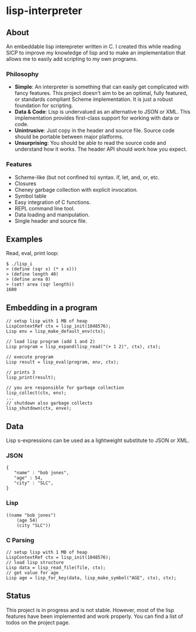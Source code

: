 lisp-interpreter
===============

## About

An embeddable lisp interepreter written in C. I created this while reading SICP to improve my knowledge of lisp and to make an implementation that allows me to easily add scripting to my own programs.


### Philosophy

- **Simple**: An interpreter is something that can easily get complicated with fancy features. This project doesn't aim to be an optimal, fully featured, or standards compliant Scheme implementation. It is just a robust foundation for scripting.
- **Data & Code**: Lisp is undervalued as an alternative to JSON or XML. This implementation provides first-class support for working with data or code.
- **Unintrusive**: Just copy in the header and source file. Source code should be portable between major platforms.
- **Unsurprising**: You should be able to read the source code and understand how it works. The header API should work how you expect.

### Features

- Scheme-like (but not confined to) syntax. if, let, and, or, etc.
- Closures
- Cheney garbage collection with explicit invocation.
- Symbol table
- Easy integration of C functions.
- REPL command line tool.
- Data loading and manipulation.
- Single header and source file.

## Examples


Read, eval, print loop:
```
$ ./lisp_i
> (define (sqr x) (* x x)))
> (define length 40)
> (define area 0)
> (set! area (sqr length))
1600
```


## Embedding in a program

```
// setup lisp with 1 MB of heap
LispContextRef ctx = lisp_init(1048576);    
Lisp env = lisp_make_default_env(ctx);

// load lisp program (add 1 and 2)
Lisp program = lisp_expand(lisp_read("(+ 1 2)", ctx), ctx);    

// execute program
Lisp result = lisp_eval(program, env, ctx); 

// prints 3
lisp_print(result);

// you are responsible for garbage collection
lisp_collect(ctx, env);     
...
// shutdown also garbage collects
lisp_shutdown(ctx, enve); 

```

## Data

Lisp s-expressions can be used as a lightweight substitute to JSON or XML. 

### JSON 
```
{
   "name" : "bob jones",
   "age" : 54,
   "city" : "SLC",
}

```

### Lisp
```
((name "bob jones") 
    (age 54) 
    (city "SLC"))

```

### C Parsing

```
// setup lisp with 1 MB of heap
LispContextRef ctx = lisp_init(1048576); 
// load lisp structure
Lisp data = lisp_read_file(file, ctx); 
// get value for age
Lisp age = lisp_for_key(data, lisp_make_symbol("AGE", ctx), ctx);

```


## Status

This project is in progress and is not stable. However, most of the lisp features have been implemented and work properly. You can find a list of todos on the project page.

